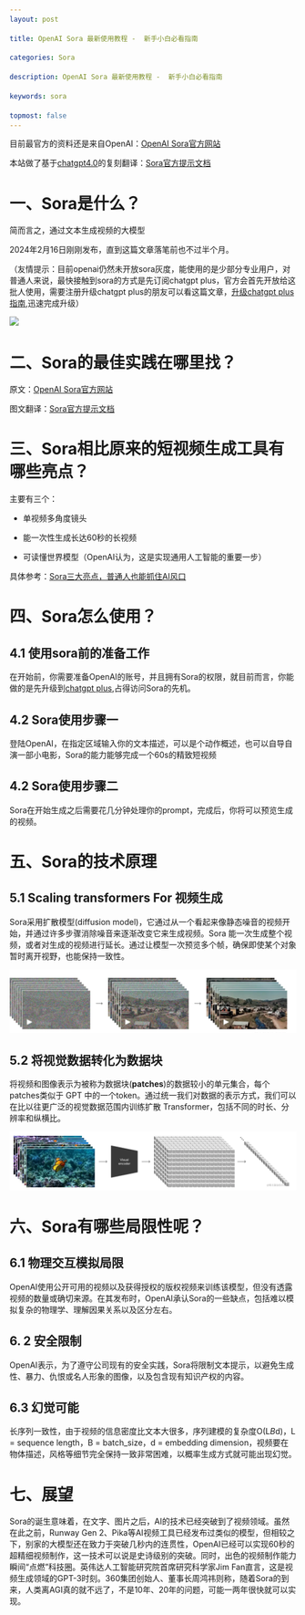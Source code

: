 ```yaml
---
layout: post

title: OpenAI Sora 最新使用教程 -  新手小白必看指南

categories: Sora

description: OpenAI Sora 最新使用教程 -  新手小白必看指南

keywords: sora

topmost: false
---
```


目前最官方的资料还是来自OpenAI：[OpenAI Sora官方网站](https://openai.com/sora)

本站做了基于[chatgpt4.0](https://www.chatgptzixun.com/2024/02/29/upgrade-chatgpt/)的复刻翻译：[Sora官方提示文档](https://www.chatgptzixun.com/2024/03/01/sora-prompt/)



# 一、Sora是什么？

简而言之，通过文本生成视频的大模型

2024年2月16日刚刚发布，直到这篇文章落笔前也不过半个月。

（友情提示：目前openai仍然未开放sora灰度，能使用的是少部分专业用户，对普通人来说，最快接触到sora的方式是先订阅chatgpt plus，官方会首先开放给这批人使用，需要注册升级chatgpt plus的朋友可以看这篇文章，[升级chatgpt plus指南](https://www.chatgptzixun.com/2024/02/29/upgrade-chatgpt/),迅速完成升级）

![](/images/sora/sora-first-page.png)

# 二、Sora的最佳实践在哪里找？

原文：[OpenAI Sora官方网站](https://openai.com/sora)

图文翻译：[Sora官方提示文档](https://www.chatgptzixun.com/2024/03/01/sora-prompt/)



# 三、Sora相比原来的短视频生成工具有哪些亮点？

主要有三个：

- 单视频多角度镜头
- 能一次性生成长达60秒的长视频

- 可读懂世界模型（OpenAI认为，这是实现通用人工智能的重要一步）

具体参考：[Sora三大亮点，普通人也能抓住AI风口](https://www.chatgptzixun.com/2024/03/01/sora-highlight/)


# 四、Sora怎么使用？

## 4.1 使用sora前的准备工作

在开始前，你需要准备OpenAI的账号，并且拥有Sora的权限，就目前而言，你能做的是先升级到[chatgpt plus](https://www.chatgptzixun.com/2024/02/29/upgrade-chatgpt/),占得访问Sora的先机。



## 4.2 Sora使用步骤一

登陆OpenAI，在指定区域输入你的文本描述，可以是个动作概述，也可以自导自演一部小电影，Sora的能力能够完成一个60s的精致短视频



## 4.2 Sora使用步骤二

Sora在开始生成之后需要花几分钟处理你的prompt，完成后，你将可以预览生成的视频。


# 五、Sora的技术原理

## 5.1  Scaling transformers For 视频生成

Sora采用扩散模型(diffusion model)，它通过从一个看起来像静态噪音的视频开始，并通过许多步骤消除噪音来逐渐改变它来生成视频。Sora 能一次生成整个视频，或者对生成的视频进行延长。通过让模型一次预览多个帧，确保即使某个对象暂时离开视野，也能保持一致性。

![](/images/sora/sora-model-1.png)

## 5.2 将视觉数据转化为数据块

将视频和图像表示为被称为数据块(**patches**)的数据较小的单元集合，每个patches类似于 GPT 中的一个token。通过统一我们对数据的表示方式，我们可以在比以往更广泛的视觉数据范围内训练扩散 Transformer，包括不同的时长、分辨率和纵横比。

![](/images/sora/sora-model-2.png)

# 六、Sora有哪些局限性呢？

## 6.1 物理交互模拟局限

OpenAI使用公开可用的视频以及获得授权的版权视频来训练该模型，但没有透露视频的数量或确切来源。在其发布时，OpenAI承认Sora的一些缺点，包括难以模拟复杂的物理学、理解因果关系以及区分左右。

## 6. 2 安全限制

OpenAI表示，为了遵守公司现有的安全实践，Sora将限制文本提示，以避免生成性、暴力、仇恨或名人形象的图像，以及包含现有知识产权的内容。

## 6.3 幻觉可能

长序列一致性，由于视频的信息密度比文本大很多，序列建模的复杂度O(L*B*d)，L = sequence length，B = batch_size，d = embedding dimension，视频要在物体描述，风格等细节完全保持一致非常困难，以概率生成方式就可能出现幻觉。

# 七、展望

Sora的诞生意味着，在文字、图片之后，AI的技术已经突破到了视频领域。虽然在此之前，Runway Gen 2、Pika等AI视频工具已经发布过类似的模型，但相较之下，别家的大模型还在致力于突破几秒内的连贯性，OpenAI已经可以实现60秒的超精细视频制作，这一技术可以说是史诗级别的突破。同时，出色的视频制作能力瞬间“点燃”科技圈。英伟达人工智能研究院首席研究科学家Jim Fan直言，这是视频生成领域的GPT-3时刻。360集团创始人、董事长周鸿祎则称，随着Sora的到来，人类离AGI真的就不远了，不是10年、20年的问题，可能一两年很快就可以实现。

